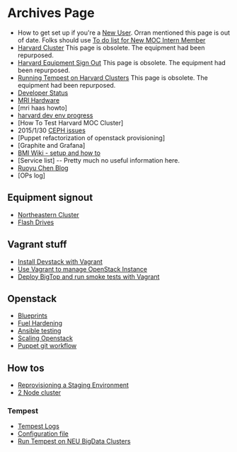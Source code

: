 # Archives Page
* How to get set up if you're a [New User](New-User.html).  Orran mentioned this page is out of date. Folks should use [To do list for New MOC Intern Member](To-do-list-for-New-MOC-Intern-and-Member.html)
* [Harvard Cluster](Harvard-Cluster.html)   This page is obsolete. The equipment had been repurposed.
* [Harvard Equipment Sign Out](Harvard-Equipment-Sign-Out.html)  This page is obsolete. The equipment had been repurposed.
* [Running Tempest on Harvard Clusters](Running-Tempest-on-Harvard-Clusters.html) This page is obsolete. The equipment had been repurposed.
* [Developer Status](Developer-Status.html)
* [MRI Hardware](MRI-Hardware.html)
* [mri haas howto]
* [harvard dev env progress](harvard-dev-env-progress.html)
* [How To Test Harvard MOC Cluster]
* 2015/1/30 [CEPH issues](CEPH.html)
* [Puppet refactorization of openstack provisioning]
* [Graphite and Grafana]
* [BMI Wiki - setup and how to](BMIInstallation.html)
* [Service list] -- Pretty much no useful information here.
* [Ruoyu Chen Blog](Ruoyu-Daily.html)
* [OPs log]

## Equipment signout
* [Northeastern Cluster](NEU-Equipment-Sign-Out.html)
* [Flash Drives](Flash-Drive-Sign-Out.html)

## Vagrant stuff
* [Install Devstack with Vagrant](Install-Devstack-with-Vagrant.html)
* [Use Vagrant to manage OpenStack Instance](Use-Vagrant-to-manage-OpenStack-Instance.html)
* [Deploy BigTop and run smoke tests with Vagrant](Deploy-Bigtop-and-run-smoke-tests-with-Vagrant.html)

## Openstack
* [Blueprints](Blueprints.html)
* [Fuel Hardening](Fuel-Hardening.html)
* [Ansible testing](Ansible-testing.html)
* [Scaling Openstack](Scaling-Openstack.html)
* [Puppet git workflow](Puppet-git-workflow.html)

## How tos
* [Reprovisioning a Staging Environment](Reprovisioning-a-Staging-Environment.html)
* [2 Node cluster](2-Node-cluster.html)

### Tempest
* [Tempest Logs](Tempest-Logs.html)
* [Configuration file](Configuration-file.html)
* [Run Tempest on NEU BigData Clusters](Run-Tempest-on-NEU-BigData-Clusters.html)

